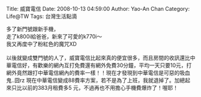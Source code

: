 Title: 威寶電信
Date: 2008-10-13 04:59:00
Author: Yao-An Chan
Category: Life@TW
Tags: 台灣生活點滴


<div class='post'>
多了新門號跟新手機，<br />走了k800i給爸爸，新來了可愛的k770i～<br />我又再度中了粉紅色的魔咒XD<br /><br />以後就變成雙門號的人了，威寶電信比起來真的便宜很多，而且房間的收訊還比中華電信好，有歡樂的網內互打免費還有網外免費30分鐘，平均一天只要10元，打網外竟然跟打中華電信網內的費率一樣！！現在才發現到中華電信是可惡的吸血鬼..囧rz  現在中華電信變成88費率方案，若不是為了上班，我就退掉了。加總起來只比以前的383月租費多5 元，不過再也不用擔心手機費爆炸了！喔耶！</div>
